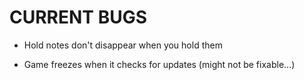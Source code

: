# CURRENT BUGS

- Hold notes don't disappear when you hold them

- Game freezes when it checks for updates (might not be fixable...)
